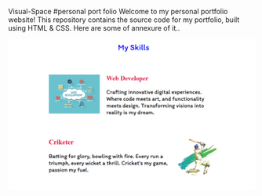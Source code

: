 Visual-Space 
#personal port folio
Welcome to my personal portfolio website! This repository contains the source code for my portfolio, built using HTML & CSS.
Here are some of annexure of it..

![image Alt](https://github.com/taj-coder/intern-portfolio/blob/main/Screenshot%202025-01-26%20235305.png)
